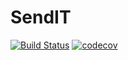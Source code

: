 # SendIT

[![Build Status](https://travis-ci.org/tuyigi/SendIT.svg?branch=master)](https://travis-ci.org/tuyigi/SendIT)
[![codecov](https://codecov.io/gh/tuyigi/SendIT/branch/master/graph/badge.svg)](https://codecov.io/gh/tuyigi/SendIT)
